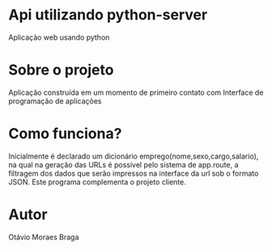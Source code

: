 # Api utilizando python-server
Aplicação web usando python

# Sobre o projeto
Aplicação construída em um momento de primeiro contato com Interface de programação de aplicações

# Como funciona?
Inicialmente é declarado um dicionário emprego(nome,sexo,cargo,salario), na qual na geração das URLs é possível pelo sistema de app.route, a filtragem dos dados que serão impressos na interface da url sob o formato JSON. Este programa complementa o projeto cliente.


# Autor
Otávio Moraes Braga

